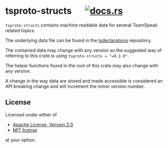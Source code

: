 # tsproto-structs &emsp; [![docs.rs](https://docs.rs/tsproto-structs/badge.svg)](https://docs.rs/tsproto-structs)
`tsproto-structs` contains machine readable data for several TeamSpeak
related topics.

The underlying data file can be found in the [tsdeclarations](https://github.com/ReSpeak/tsdeclarations)
repository.

The contained data may change with any version so the suggested way of
referring to this crate is using `tsproto-structs = "=0.1.0"`.

The helper functions found in the root of this crate may also change with
any version.

A change in the way data are stored and made accessible is considered an API
breaking change and will increment the minor version number.

## License
Licensed under either of

 * [Apache License, Version 2.0](LICENSE-APACHE)
 * [MIT license](LICENSE-MIT)

at your option.
